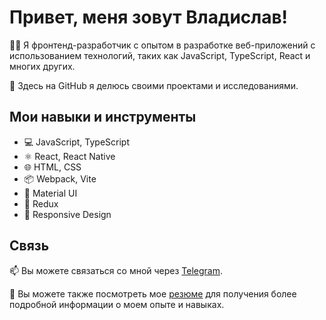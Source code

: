 # Привет, меня зовут Владислав!

👨‍💻 Я фронтенд-разработчик с опытом в разработке веб-приложений с использованием технологий, таких как JavaScript, TypeScript, React и многих других.

🚀 Здесь на GitHub я делюсь своими проектами и исследованиями.

## Мои навыки и инструменты

- 💻 JavaScript, TypeScript
- ⚛️ React, React Native
- 🌐 HTML, CSS
- 📦 Webpack, Vite
- 🎨 Material UI
- 🚀 Redux
- 📱 Responsive Design

## Связь

📫 Вы можете связаться со мной через [Telegram](https://t.me/Siv0k).


📄 Вы можете также посмотреть мое [резюме](..........) для получения более подробной информации о моем опыте и навыках.


